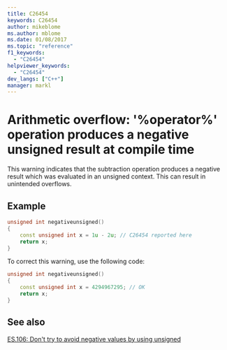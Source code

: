 ```yaml
---
title: C26454
keywords: C26454
author: mikeblome
ms.author: mblome
ms.date: 01/08/2017
ms.topic: "reference"
f1_keywords:
  - "C26454"
helpviewer_keywords:
  - "C26454"
dev_langs: ["C++"]
manager: markl
---
```


# Arithmetic overflow: '%operator%' operation produces a negative unsigned result at compile time

  This warning indicates that the subtraction operation produces a negative result which was evaluated in an unsigned context. This can result in unintended overflows.

## Example

```cpp
unsigned int negativeunsigned()
{
    const unsigned int x = 1u - 2u; // C26454 reported here
    return x;
}
```

To correct this warning, use the following code:

```cpp
unsigned int negativeunsigned()
{
    const unsigned int x = 4294967295; // OK
    return x;
}
```

## See also
[ES.106: Don't try to avoid negative values by using unsigned](https://github.com/isocpp/CppCoreGuidelines/blob/master/CppCoreGuidelines.md#Res-nonnegative)
